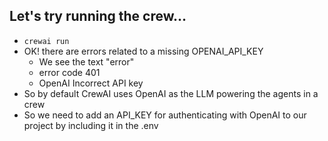 ## Let's try running the crew...

- `crewai run`
- OK! there are errors related to a missing OPENAI_API_KEY
  - We see the text "error"
  - error code 401
  - OpenAI Incorrect API key
- So by default CrewAI uses OpenAI as the LLM powering the agents in a crew
- So we need to add an API_KEY for authenticating with OpenAI to our project by including it in the .env